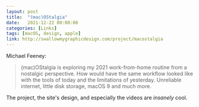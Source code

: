 ```yaml
---
layout: post
title:  "(mac)OStalgia"
date:   2021-12-22 00:00:00
categories: [Links]
tags: [macOS, design, apple]
link: http://swallowmygraphicdesign.com/project/macostalgia
---
```


Michael Feeney:

>(mac)OStalgia is exploring my 2021 work-from-home routine from a nostalgic perspective. How would have the same workflow looked like with the tools of today and the limitations of yesterday. Unreliable internet, little disk storage, macOS 9 and much more.

The project, the site's design, and especially the videos are *insanely* cool.
